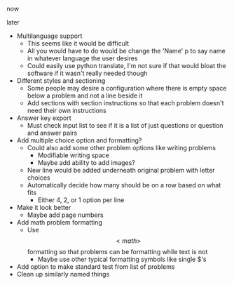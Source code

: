 
now

later
* Multilanguage support
  * This seems like it would be difficult
  * All you would have to do would be change the 'Name' p to say name in whatever language the user desires
  * Could easily use python translate, I'm not sure if that would bloat the software if it wasn't really needed though
* Different styles and sectioning
  * Some people may desire a configuration where there is empty space below a problem and not a line beside it
  * Add sections with section instructions so that each problem doesn't need their own instructions
* Answer key export
  * Must check input list to see if it is a list of just questions or question and answer pairs
* Add multiple choice option and formatting?
  * Could also add some other problem options like writing problems
    * Modifiable writing space
    * Maybe add ability to add images?
  * New line would be added underneath original problem with letter choices
  * Automatically decide how many should be on a row based on what fits
    * Either 4, 2, or 1 option per line
* Make it look better
  * Maybe add page numbers
* Add math problem formatting
  * Use $$<math>$$ formatting so that problems can be formatting while text is not
    * Maybe use other typical formatting symbols like single $'s
* Add option to make standard test from list of problems
* Clean up similarly named things

